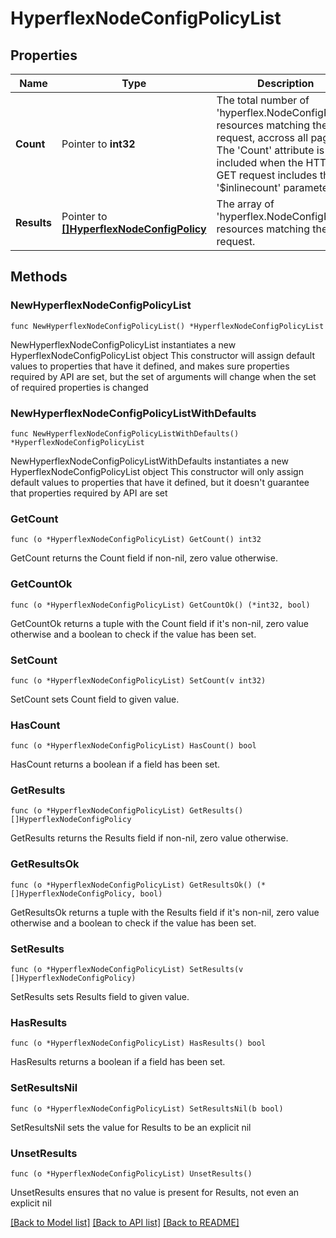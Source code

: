 # HyperflexNodeConfigPolicyList

## Properties

Name | Type | Description | Notes
------------ | ------------- | ------------- | -------------
**Count** | Pointer to **int32** | The total number of &#39;hyperflex.NodeConfigPolicy&#39; resources matching the request, accross all pages. The &#39;Count&#39; attribute is included when the HTTP GET request includes the &#39;$inlinecount&#39; parameter. | [optional] 
**Results** | Pointer to [**[]HyperflexNodeConfigPolicy**](HyperflexNodeConfigPolicy.md) | The array of &#39;hyperflex.NodeConfigPolicy&#39; resources matching the request. | [optional] 

## Methods

### NewHyperflexNodeConfigPolicyList

`func NewHyperflexNodeConfigPolicyList() *HyperflexNodeConfigPolicyList`

NewHyperflexNodeConfigPolicyList instantiates a new HyperflexNodeConfigPolicyList object
This constructor will assign default values to properties that have it defined,
and makes sure properties required by API are set, but the set of arguments
will change when the set of required properties is changed

### NewHyperflexNodeConfigPolicyListWithDefaults

`func NewHyperflexNodeConfigPolicyListWithDefaults() *HyperflexNodeConfigPolicyList`

NewHyperflexNodeConfigPolicyListWithDefaults instantiates a new HyperflexNodeConfigPolicyList object
This constructor will only assign default values to properties that have it defined,
but it doesn't guarantee that properties required by API are set

### GetCount

`func (o *HyperflexNodeConfigPolicyList) GetCount() int32`

GetCount returns the Count field if non-nil, zero value otherwise.

### GetCountOk

`func (o *HyperflexNodeConfigPolicyList) GetCountOk() (*int32, bool)`

GetCountOk returns a tuple with the Count field if it's non-nil, zero value otherwise
and a boolean to check if the value has been set.

### SetCount

`func (o *HyperflexNodeConfigPolicyList) SetCount(v int32)`

SetCount sets Count field to given value.

### HasCount

`func (o *HyperflexNodeConfigPolicyList) HasCount() bool`

HasCount returns a boolean if a field has been set.

### GetResults

`func (o *HyperflexNodeConfigPolicyList) GetResults() []HyperflexNodeConfigPolicy`

GetResults returns the Results field if non-nil, zero value otherwise.

### GetResultsOk

`func (o *HyperflexNodeConfigPolicyList) GetResultsOk() (*[]HyperflexNodeConfigPolicy, bool)`

GetResultsOk returns a tuple with the Results field if it's non-nil, zero value otherwise
and a boolean to check if the value has been set.

### SetResults

`func (o *HyperflexNodeConfigPolicyList) SetResults(v []HyperflexNodeConfigPolicy)`

SetResults sets Results field to given value.

### HasResults

`func (o *HyperflexNodeConfigPolicyList) HasResults() bool`

HasResults returns a boolean if a field has been set.

### SetResultsNil

`func (o *HyperflexNodeConfigPolicyList) SetResultsNil(b bool)`

 SetResultsNil sets the value for Results to be an explicit nil

### UnsetResults
`func (o *HyperflexNodeConfigPolicyList) UnsetResults()`

UnsetResults ensures that no value is present for Results, not even an explicit nil

[[Back to Model list]](../README.md#documentation-for-models) [[Back to API list]](../README.md#documentation-for-api-endpoints) [[Back to README]](../README.md)



